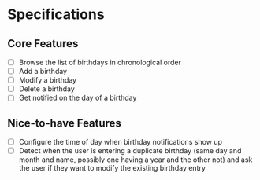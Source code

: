 Specifications
==============

Core Features
-------------

- [ ] Browse the list of birthdays in chronological order
- [ ] Add a birthday
- [ ] Modify a birthday
- [ ] Delete a birthday
- [ ] Get notified on the day of a birthday

Nice-to-have Features
---------------------

- [ ] Configure the time of day when birthday notifications show up
- [ ] Detect when the user is entering a duplicate birthday (same day and month and name, possibly one having a year and the other not) and ask the user if they want to modify the existing birthday entry
